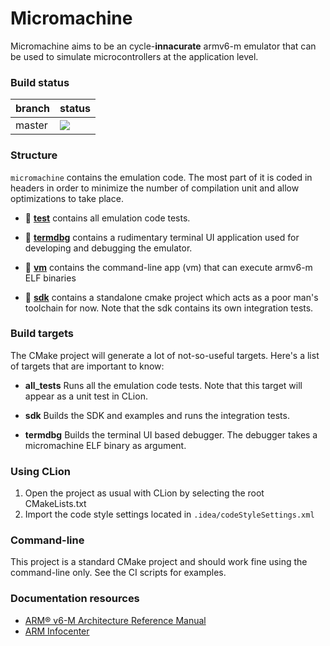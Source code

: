 # Micromachine

Micromachine aims to be an cycle-**innacurate** armv6-m emulator that can be used to simulate
microcontrollers at the application level.


### Build status

branch | status
-------|--------
master |![](https://github.com/flavioroth/micromachine/workflows/MicroMachine%20CI/badge.svg?branch=master)


### Structure

`micromachine` contains the emulation code. The most part of it is coded in headers
 in order to minimize the number of compilation unit and allow optimizations to take place.

* :file_folder: [**test**](test/) contains all emulation code tests.

* :file_folder: [**termdbg**](termdbg/) contains a rudimentary terminal UI application used for
developing and debugging the emulator.

* :file_folder: [**vm**](vm/) contains the command-line app (vm) that can execute armv6-m ELF binaries

* :file_folder: [**sdk**](sdk/) contains a standalone cmake project which acts as a poor man's
toolchain for now. Note that the sdk contains its own integration tests.

### Build targets

The CMake project will generate a lot of not-so-useful targets. Here's a list of targets that are important to know:

* **all_tests** Runs all the emulation code tests. Note that this target will appear as a unit test in CLion.

* **sdk** Builds the SDK and examples and runs the integration tests.

* **termdbg** Builds the terminal UI based debugger. The debugger takes a micromachine ELF binary as argument.


### Using CLion

1) Open the project as usual with CLion by selecting the root CMakeLists.txt
1) Import the code style settings located in `.idea/codeStyleSettings.xml`

### Command-line

This project is a standard CMake project and should work fine using the command-line only.
See the CI scripts for examples.


### Documentation resources

* [ARM® v6-M Architecture Reference Manual](https://static.docs.arm.com/ddi0419/d/DDI0419D_armv6m_arm.pdf)
* [ARM Infocenter](http://infocenter.arm.com/help/index.jsp)





